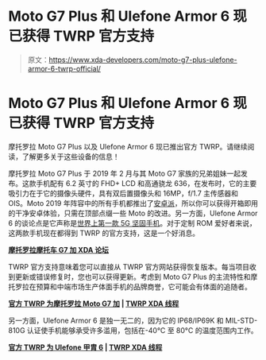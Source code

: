 # Moto G7 Plus 和 Ulefone Armor 6 现已获得 TWRP 官方支持

> 原文：<https://www.xda-developers.com/moto-g7-plus-ulefone-armor-6-twrp-official/>

# Moto G7 Plus 和 Ulefone Armor 6 现已获得 TWRP 官方支持

摩托罗拉 Moto G7 Plus 以及 Ulefone Armor 6 现已推出官方 TWRP。请继续阅读，了解更多关于这些设备的信息！

摩托罗拉 Moto G7 Plus 于 2019 年 2 月与其 Moto G7 家族的兄弟姐妹一起发布。这款手机配有 6.2 英寸的 FHD+ LCD 和高通骁龙 636，在发布时，它的主要吸引力在于它的摄像头硬件，具有双后置摄像头和 16MP，f/1.7 主传感器和 OIS。Moto 2019 年阵容中的所有手机都推出了[安卓派](https://www.xda-developers.com/tag/androidpie/)，所以你可以获得开箱即用的干净安卓体验，只需在顶部点缀一些 Moto 的改进。另一方面，Ulefone Armor 6 的谈论点是它声称是[世界上第一款 5G 坚固手机](https://www.xda-developers.com/ulefone-armor-6-is-the-worlds-first-5g-rugged-phone/)。对于定制 ROM 爱好者来说，这两款手机现在都得到 TWRP 的官方支持，这是一个好消息。

**[摩托罗拉摩托车 G7 加 XDA 论坛](https://forum.xda-developers.com/g7-plus)**

TWRP 官方支持意味着您可以直接从 TWRP 官方网站获得恢复版本。每当项目收到更新或错误修复时，您也可以获得更新。考虑到 Moto G7 Plus 的主流特性和摩托罗拉在预算和中端市场生产体面手机的品牌商誉，它可能会有体面的追随者。

**[官方 TWRP 为摩托罗拉 Moto G7 加](https://twrp.me/motorola/motorolamotog7plus.html) | [TWRP XDA 线程](https://forum.xda-developers.com/g7-plus/development/recovery-twrp-3-3-0-moto-g7-plus-t3930050)**

另一方面，Ulefone Armor 6 是独一无二的，因为它的 IP68/IP69K 和 MIL-STD-810G 认证使手机能够承受许多滥用，包括在-40°C 至 80°C 的温度范围内工作。

**[官方 TWRP 为 Ulefone 甲胄 6](https://twrp.me/ulefone/armor6.html) | [TWRP XDA 线程](https://forum.xda-developers.com/android/development/recovery-twrp-3-3-x-ulefone-armor-6-t3949242)**